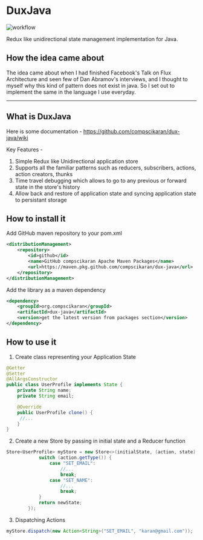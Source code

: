 # DuxJava

![workflow](https://github.com/compscikaran/dux-java/actions/workflows/ci-build.yml/badge.svg)

Redux like unidirectional state management implementation for Java.

## How the idea came about

The idea came about when I had finished Facebook's Talk on Flux Architecture and seen few of Dan Abramov's interviews, and I thought to myself why this kind of pattern does not exist in java.
So I set out to implement the same in the language I use everyday.

------------------------

## What is DuxJava

Here is some documentation - https://github.com/compscikaran/dux-java/wiki

Key Features -
1. Simple Redux like Unidirectional application store
2. Supports all the familiar patterns such as reducers, subscribers, actions, action creators, thunks
3. Time travel debugging which allows to go to any previous or forward state in the store's history
4. Allow back and restore of application state and syncing application state to persistant storage

## How to install it

Add GitHub maven repository to your pom.xml
```xml
<distributionManagement>
    <repository>
        <id>github</id>
        <name>GitHub compscikaran Apache Maven Packages</name>
        <url>https://maven.pkg.github.com/compscikaran/dux-java</url>
    </repository>
</distributionManagement>
```

Add the library as a maven dependency
```xml
<dependency>
    <groupId>org.compscikaran</groupId>
    <artifactId>dux-java</artifactId>
    <version>get the latest version from packages section</version>
</dependency>
```

## How to use it

1. Create class representing your Application State
```java
@Getter
@Setter
@AllArgsConstructor
public class UserProfile implements State {
    private String name;
    private String email;

    @Override
    public UserProfile clone() {
     //...
    }
}

```
2. Create a new Store by passing in initial state and a Reducer function
```java
Store<UserProfile> myStore = new Store<>(initialState, (action, state) -> {
            switch (action.getType()) {
                case "SET_EMAIL":
                    //...
                    break;
                case "SET_NAME": 
                    //...
                    break;
            }
            return newState;
        });
```
3. Dispatching Actions
```java
myStore.dispatch(new Action<String>("SET_EMAIL", "karan@gmail.com"));
```
